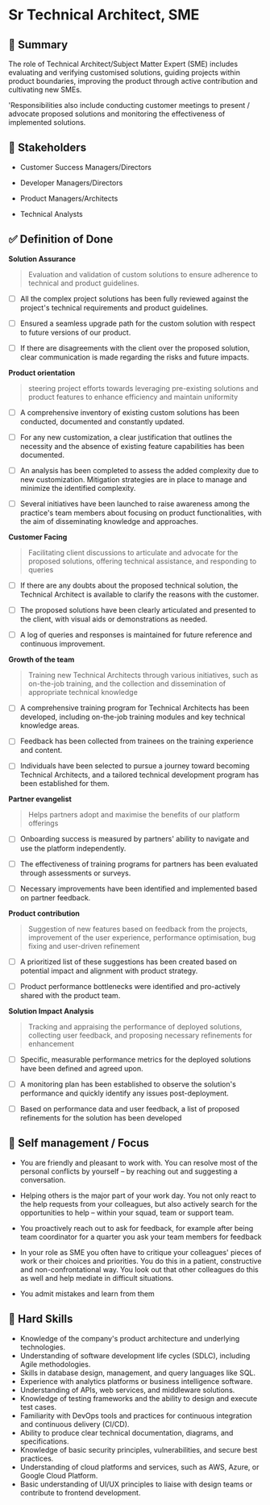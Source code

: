 # Sr Technical Architect, SME 

## :pushpin: Summary
The role of Technical Architect/Subject Matter Expert (SME) includes evaluating and verifying customised solutions, guiding projects within product boundaries, improving the product through active contribution and cultivating new SMEs.

'Responsibilities also include conducting customer meetings to present / advocate proposed solutions and monitoring the effectiveness of implemented solutions. 


## :bank: Stakeholders

* Customer Success Managers/Directors

* Developer Managers/Directors

* Product Managers/Architects

* Technical Analysts


## :white_check_mark: Definition of Done

**Solution Assurance** 

> Evaluation and validation of custom solutions to ensure adherence to
 technical and product guidelines.

 - [ ] All the complex project solutions has been fully reviewed against the project's technical requirements and product guidelines.

 - [ ] Ensured a seamless upgrade path for the custom solution with respect to future versions of our product.

 - [ ] If there are disagreements with the client over the proposed solution, clear communication is made regarding the risks and future impacts.


**Product orientation** 

> steering project efforts towards leveraging pre-existing solutions and product features to enhance efficiency and maintain uniformity

- [ ] A comprehensive inventory of existing custom solutions has been conducted, documented and constantly updated.

 - [ ] For any new customization, a clear justification that outlines the necessity and the absence of existing feature capabilities has been documented.

 - [ ] An analysis has been completed to assess the added complexity due to new customization. Mitigation strategies are in place to manage and minimize the identified complexity.

 - [ ] Several initiatives have been launched to raise awareness among the practice's team members about focusing on product functionalities, with the aim of disseminating knowledge and approaches.

**Customer Facing** 

> Facilitating client discussions to articulate and advocate for the proposed solutions, offering technical assistance, and responding to queries

 - [ ] If there are any doubts about the proposed technical solution, the Technical Architect is available to clarify the reasons with the customer.

 - [ ] The proposed solutions have been clearly articulated and presented to the client, with visual aids or demonstrations as needed.

 - [ ] A log of queries and responses is maintained for future reference and continuous improvement.

**Growth of the team** 

> Training new Technical Architects through various initiatives, such as on-the-job training, and the collection and dissemination of appropriate technical knowledge


 - [ ] A comprehensive training program for Technical Architects has been developed, including on-the-job training modules and key technical knowledge areas.

 - [ ] Feedback has been collected from trainees on the training experience and content.

 - [ ] Individuals have been selected to pursue a journey toward becoming Technical Architects, and a tailored technical development program has been established for them.

**Partner evangelist** 

> Helps partners adopt and maximise the benefits of our platform offerings

 - [ ] Onboarding success is measured by partners' ability to navigate and use the platform independently.

 - [ ] The effectiveness of training programs for partners has been evaluated through assessments or surveys.

 - [ ] Necessary improvements have been identified and implemented based on partner feedback.

**Product contribution** 

> Suggestion of new features based on feedback from the projects, improvement of the user experience, performance optimisation, bug fixing and user-driven refinement

 - [ ] A prioritized list of these suggestions has been created based on potential impact and alignment with product strategy.

 - [ ] Product performance bottlenecks were identified and pro-actively shared with the product team.

**Solution Impact Analysis** 

> Tracking and appraising the performance of deployed solutions, collecting user feedback, and proposing necessary refinements for enhancement

 - [ ] Specific, measurable performance metrics for the deployed solutions have been defined and agreed upon.

 - [ ] A monitoring plan has been established to observe the solution's performance and quickly identify any issues post-deployment.

 - [ ] Based on performance data and user feedback, a list of proposed refinements for the solution has been developed



## 🎯 Self management / Focus



* You are friendly and pleasant to work with. You can resolve most of the personal conflicts by yourself – by reaching out and suggesting a conversation.

* Helping others is the major part of your work day. You not only react to the help requests from your colleagues, but also actively search for the opportunities to help – within your squad, team or support team.

* You proactively reach out to ask for feedback, for example after being team coordinator for a quarter you ask your team members for feedback

* In your role as SME you often have to critique your colleagues' pieces of work or their choices and priorities. You do this in a patient, constructive and non-confrontational way. You look out that other colleagues do this as well and help mediate in difficult situations.

* You admit mistakes and learn from them


## 💬 Hard Skills

* Knowledge of the company's product architecture and underlying technologies. 
* Understanding of software development life cycles (SDLC), including Agile methodologies. 
* Skills in database design, management, and query languages like SQL. 
* Experience with analytics platforms or business intelligence software. 
* Understanding of APIs, web services, and middleware solutions. 
* Knowledge of testing frameworks and the ability to design and execute test cases.
* Familiarity with DevOps tools and practices for continuous integration and continuous delivery (CI/CD). 
* Ability to produce clear technical documentation, diagrams, and specifications.
* Knowledge of basic security principles, vulnerabilities, and secure best practices. 
* Understanding of cloud platforms and services, such as AWS, Azure, or Google Cloud Platform. 
* Basic understanding of UI/UX principles to liaise with design teams or contribute to frontend development.


